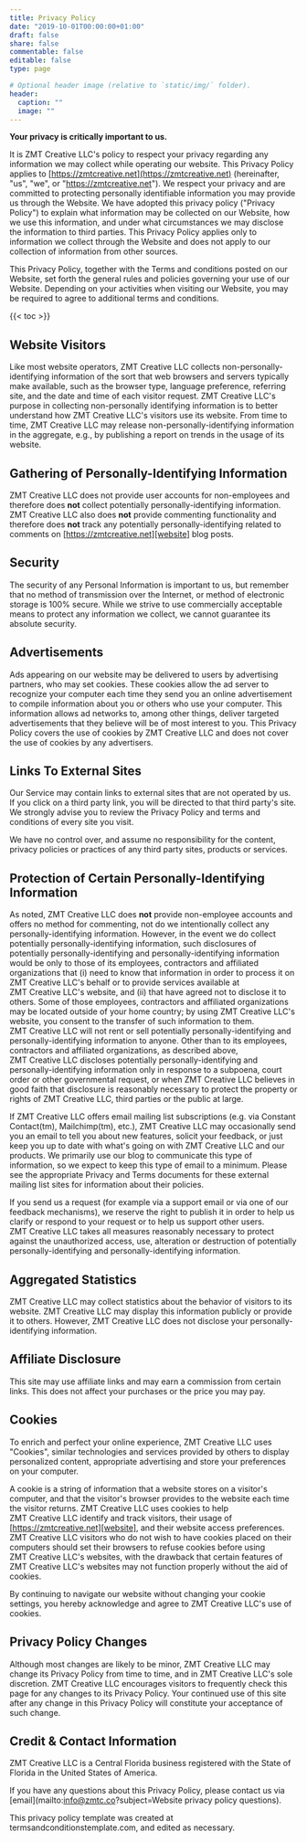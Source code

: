 ```yaml
---
title: Privacy Policy
date: "2019-10-01T00:00:00+01:00"
draft: false
share: false
commentable: false
editable: false
type: page

# Optional header image (relative to `static/img/` folder).
header:
  caption: ""
  image: ""
---
```


**Your privacy is critically important to us.**

It is ZMT&nbsp;Creative&nbsp;LLC's policy to respect your privacy regarding any information we may collect while operating our website. This Privacy Policy applies to [https://zmtcreative.net](https://zmtcreative.net) (hereinafter, "us", "we", or "https://zmtcreative.net"). We respect your privacy and are committed to protecting personally identifiable information you may provide us through the Website. We have adopted this privacy policy ("Privacy Policy") to explain what information may be collected on our Website, how we use this information, and under what circumstances we may disclose the information to third parties. This Privacy Policy applies only to information we collect through the Website and does not apply to our collection of information from other sources.

This Privacy Policy, together with the Terms and conditions posted on our Website, set forth the general rules and policies governing your use of our Website. Depending on your activities when visiting our Website, you may be required to agree to additional terms and conditions.

{{< toc >}}

## Website Visitors

Like most website operators, ZMT&nbsp;Creative&nbsp;LLC collects non-personally-identifying information of the sort that web browsers and servers typically make available, such as the browser type, language preference, referring site, and the date and time of each visitor request. ZMT&nbsp;Creative&nbsp;LLC's purpose in collecting non-personally identifying information is to better understand how ZMT&nbsp;Creative&nbsp;LLC's visitors use its website. From time to time, ZMT&nbsp;Creative&nbsp;LLC may release non-personally-identifying information in the aggregate, e.g., by publishing a report on trends in the usage of its website.
 
## Gathering of Personally-Identifying Information

ZMT&nbsp;Creative&nbsp;LLC does not provide user accounts for non-employees and therefore does **not** collect potentially personally-identifying information. ZMT&nbsp;Creative&nbsp;LLC also does **not** provide commenting functionality and therefore does **not** track any potentially personally-identifying related to comments on [https://zmtcreative.net][website] blog posts.
  
## Security

The security of any Personal Information is important to us, but remember that no method of transmission over the Internet, or method of electronic storage is 100% secure. While we strive to use commercially acceptable means to protect any information we collect, we cannot guarantee its absolute security.
  
## Advertisements

Ads appearing on our website may be delivered to users by advertising partners, who may set cookies. These cookies allow the ad server to recognize your computer each time they send you an online advertisement to compile information about you or others who use your computer. This information allows ad networks to, among other things, deliver targeted advertisements that they believe will be of most interest to you. This Privacy Policy covers the use of cookies by ZMT&nbsp;Creative&nbsp;LLC and does not cover the use of cookies by any advertisers.


## Links To External Sites

Our Service may contain links to external sites that are not operated by us. If you click on a third party link, you will be directed to that third party's site. We strongly advise you to review the Privacy Policy and terms and conditions of every site you visit.

We have no control over, and assume no responsibility for the content, privacy policies or practices of any third party sites, products or services.
  
## Protection of Certain Personally-Identifying Information

As noted, ZMT&nbsp;Creative&nbsp;LLC does **not** provide non-employee accounts and offers no method for commenting, not do we intentionally collect any personally-identifying information. However, in the event we do collect potentially personally-identifying information, such disclosures of potentially personally-identifying and personally-identifying information would be only to those of its employees, contractors and affiliated organizations that (i) need to know that information in order to process it on ZMT&nbsp;Creative&nbsp;LLC's behalf or to provide services available at ZMT&nbsp;Creative&nbsp;LLC's website, and (ii) that have agreed not to disclose it to others. Some of those employees, contractors and affiliated organizations may be located outside of your home country; by using ZMT&nbsp;Creative&nbsp;LLC's website, you consent to the transfer of such information to them. ZMT&nbsp;Creative&nbsp;LLC will not rent or sell potentially personally-identifying and personally-identifying information to anyone. Other than to its employees, contractors and affiliated organizations, as described above, ZMT&nbsp;Creative&nbsp;LLC discloses potentially personally-identifying and personally-identifying information only in response to a subpoena, court order or other governmental request, or when ZMT&nbsp;Creative&nbsp;LLC believes in good faith that disclosure is reasonably necessary to protect the property or rights of ZMT&nbsp;Creative&nbsp;LLC, third parties or the public at large.

If ZMT&nbsp;Creative&nbsp;LLC offers email mailing list subscriptions (e.g. via Constant Contact(tm), Mailchimp(tm), etc.), ZMT&nbsp;Creative&nbsp;LLC may occasionally send you an email to tell you about new features, solicit your feedback, or just keep you up to date with what's going on with ZMT&nbsp;Creative&nbsp;LLC and our products. We primarily use our blog to communicate this type of information, so we expect to keep this type of email to a minimum. Please see the appropriate Privacy and Terms documents for these external mailing list sites for information about their policies.

If you send us a request (for example via a support email or via one of our feedback mechanisms), we reserve the right to publish it in order to help us clarify or respond to your request or to help us support other users. ZMT&nbsp;Creative&nbsp;LLC takes all measures reasonably necessary to protect against the unauthorized access, use, alteration or destruction of potentially personally-identifying and personally-identifying information.
  
## Aggregated Statistics

ZMT&nbsp;Creative&nbsp;LLC may collect statistics about the behavior of visitors to its website. ZMT&nbsp;Creative&nbsp;LLC may display this information publicly or provide it to others. However, ZMT&nbsp;Creative&nbsp;LLC does not disclose your personally-identifying information.
  
## Affiliate Disclosure

This site may use affiliate links and may earn a commission from certain links. This does not affect your purchases or the price you may pay.
  
## Cookies

To enrich and perfect your online experience, ZMT&nbsp;Creative&nbsp;LLC uses "Cookies", similar technologies and services provided by others to display personalized content, appropriate advertising and store your preferences on your computer.

A cookie is a string of information that a website stores on a visitor's computer, and that the visitor's browser provides to the website each time the visitor returns. ZMT&nbsp;Creative&nbsp;LLC uses cookies to help ZMT&nbsp;Creative&nbsp;LLC identify and track visitors, their usage of [https://zmtcreative.net][website], and their website access preferences. ZMT&nbsp;Creative&nbsp;LLC visitors who do not wish to have cookies placed on their computers should set their browsers to refuse cookies before using ZMT&nbsp;Creative&nbsp;LLC's websites, with the drawback that certain features of ZMT&nbsp;Creative&nbsp;LLC's websites may not function properly without the aid of cookies.

By continuing to navigate our website without changing your cookie settings, you hereby acknowledge and agree to ZMT&nbsp;Creative&nbsp;LLC's use of cookies.
  
## Privacy Policy Changes

Although most changes are likely to be minor, ZMT&nbsp;Creative&nbsp;LLC may change its Privacy Policy from time to time, and in ZMT&nbsp;Creative&nbsp;LLC's sole discretion. ZMT&nbsp;Creative&nbsp;LLC encourages visitors to frequently check this page for any changes to its Privacy Policy. Your continued use of this site after any change in this Privacy Policy will constitute your acceptance of such change.
  
## Credit & Contact Information

ZMT&nbsp;Creative&nbsp;LLC is a Central Florida business registered with the State of Florida in the United States of America.

If you have any questions about this Privacy Policy, please contact us via [email](mailto:info@zmtc.co?subject=Website privacy policy questions).

This privacy policy template was created at <a style="color:inherit;text-decoration:none;" href="https://termsandconditionstemplate.com/privacy-policy-generator/" title="Privacy policy template generator" target="_blank">termsandconditionstemplate.com</a>, and edited as necessary. 


[website]: https://zmtcreative.net/
